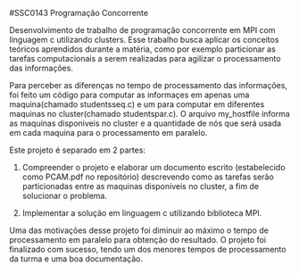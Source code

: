 #SSC0143 Programação Concorrente 

Desenvolvimento de trabalho de programação concorrente em MPI com linguagem c utilizando clusters. Esse trabalho busca aplicar os conceitos teóricos aprendidos durante a matéria, como por exemplo particionar as tarefas computacionais a serem realizadas para agilizar o processamento das informações. 

Para perceber as diferenças no tempo de processamento das informações, foi feito um código para computar as informaçes em apenas uma maquina(chamado studentsseq.c) e um para computar em diferentes maquinas no cluster(chamado studentspar.c). O arquivo my_hostfile informa as maquinas disponiveis no cluster e a quantidade de nós que será usada em cada maquina para o processamento em paralelo.

Este projeto é separado em 2 partes: 

1) Compreender o projeto e elaborar um documento escrito (estabelecido como PCAM.pdf no repositório) descrevendo como as tarefas serão particionadas entre as maquinas disponíveis no cluster, a fim de solucionar o problema.

2) Implementar a solução em linguagem c utilizando biblioteca MPI.

Uma das motivações desse projeto foi diminuir ao máximo o tempo de processamento em paralelo para obtenção do resultado. O projeto foi finalizado com sucesso, tendo um dos menores tempos de processamento da turma e uma boa documentação.
